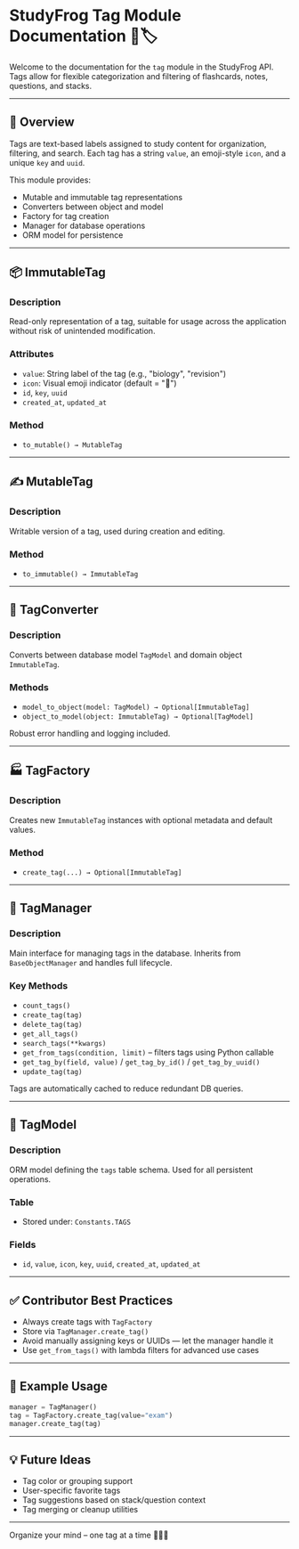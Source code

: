 # StudyFrog Tag Module Documentation 🔖🏷️

Welcome to the documentation for the `tag` module in the StudyFrog API. Tags allow for flexible categorization and filtering of flashcards, notes, questions, and stacks.

---

## 📘 Overview
Tags are text-based labels assigned to study content for organization, filtering, and search. Each tag has a string `value`, an emoji-style `icon`, and a unique `key` and `uuid`.

This module provides:

- Mutable and immutable tag representations
- Converters between object and model
- Factory for tag creation
- Manager for database operations
- ORM model for persistence

---

## 📦 ImmutableTag

### Description
Read-only representation of a tag, suitable for usage across the application without risk of unintended modification.

### Attributes
- `value`: String label of the tag (e.g., "biology", "revision")
- `icon`: Visual emoji indicator (default = "🔖")
- `id`, `key`, `uuid`
- `created_at`, `updated_at`

### Method
- `to_mutable() → MutableTag`

---

## ✍️ MutableTag

### Description
Writable version of a tag, used during creation and editing.

### Method
- `to_immutable() → ImmutableTag`

---

## 🔁 TagConverter

### Description
Converts between database model `TagModel` and domain object `ImmutableTag`.

### Methods
- `model_to_object(model: TagModel) → Optional[ImmutableTag]`
- `object_to_model(object: ImmutableTag) → Optional[TagModel]`

Robust error handling and logging included.

---

## 🏭 TagFactory

### Description
Creates new `ImmutableTag` instances with optional metadata and default values.

### Method
- `create_tag(...) → Optional[ImmutableTag]`

---

## 🧠 TagManager

### Description
Main interface for managing tags in the database. Inherits from `BaseObjectManager` and handles full lifecycle.

### Key Methods
- `count_tags()`
- `create_tag(tag)`
- `delete_tag(tag)`
- `get_all_tags()`
- `search_tags(**kwargs)`
- `get_from_tags(condition, limit)` – filters tags using Python callable
- `get_tag_by(field, value)` / `get_tag_by_id()` / `get_tag_by_uuid()`
- `update_tag(tag)`

Tags are automatically cached to reduce redundant DB queries.

---

## 🧬 TagModel

### Description
ORM model defining the `tags` table schema. Used for all persistent operations.

### Table
- Stored under: `Constants.TAGS`

### Fields
- `id`, `value`, `icon`, `key`, `uuid`, `created_at`, `updated_at`

---

## ✅ Contributor Best Practices
- Always create tags with `TagFactory`
- Store via `TagManager.create_tag()`
- Avoid manually assigning keys or UUIDs — let the manager handle it
- Use `get_from_tags()` with lambda filters for advanced use cases

---

## 🚀 Example Usage
```python
manager = TagManager()
tag = TagFactory.create_tag(value="exam")
manager.create_tag(tag)
```

---

## 💡 Future Ideas
- Tag color or grouping support
- User-specific favorite tags
- Tag suggestions based on stack/question context
- Tag merging or cleanup utilities

---

Organize your mind – one tag at a time 🧠🔖🐸

